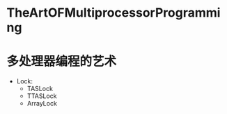 TheArtOFMultiprocessorProgramming
=================================

多处理器编程的艺术
==================  

*   Lock:
    * TASLock
    * TTASLock
    * ArrayLock
